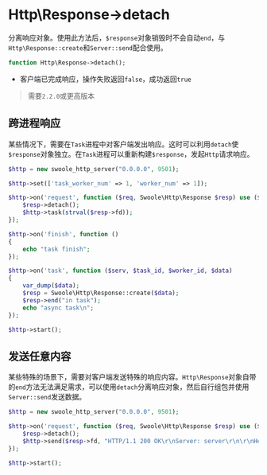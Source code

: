 # Http\Response->detach

分离响应对象。使用此方法后，`$response`对象销毁时不会自动`end`，与`Http\Response::create`和`Server::send`配合使用。

```php
function Http\Response->detach();
```

* 客户端已完成响应，操作失败返回`false`，成功返回`true`

> 需要`2.2.0`或更高版本


跨进程响应
----
某些情况下，需要在`Task`进程中对客户端发出响应。这时可以利用`detach`使`$response`对象独立。在`Task`进程可以重新构建`$response`，发起`Http`请求响应。

```php
$http = new swoole_http_server("0.0.0.0", 9501);

$http->set(['task_worker_num' => 1, 'worker_num' => 1]);

$http->on('request', function ($req, Swoole\Http\Response $resp) use ($http) {
    $resp->detach();
    $http->task(strval($resp->fd));
});

$http->on('finish', function ()
{
    echo "task finish";
});

$http->on('task', function ($serv, $task_id, $worker_id, $data)
{
    var_dump($data);
    $resp = Swoole\Http\Response::create($data);
    $resp->end("in task");
    echo "async task\n";
});

$http->start();
```

发送任意内容
----
某些特殊的场景下，需要对客户端发送特殊的响应内容。`Http\Response`对象自带的`end`方法无法满足需求，可以使用`detach`分离响应对象，然后自行组包并使用`Server::send`发送数据。


```php
$http = new swoole_http_server("0.0.0.0", 9501);

$http->on('request', function ($req, Swoole\Http\Response $resp) use ($http) {
    $resp->detach();
    $http->send($resp->fd, "HTTP/1.1 200 OK\r\nServer: server\r\n\r\nHello World\n");
});

$http->start();
```